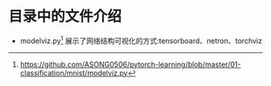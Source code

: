 # 目录中的文件介绍


  * modelviz.py[^1] 展示了网络结构可视化的方式:tensorboard、netron、torchviz
 
[^1]: https://github.com/ASONG0506/pytorch-learning/blob/master/01-classification/mnist/modelviz.py
